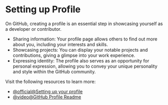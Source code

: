 # Setting up Profile

On GitHub, creating a profile is an essential step in showcasing yourself as a developer or contributor.

- Sharing information: Your profile page allows others to find out more about you, including your interests and skills.
- Showcasing projects: You can display your notable projects and contributions, giving a glimpse into your work experience.
- Expressing identity: The profile also serves as an opportunity for personal expression, allowing you to convey your unique personality and style within the GitHub community.

Visit the following resources to learn more:

- [@official@Setting up your profile](https://docs.github.com/en/get-started/start-your-journey/setting-up-your-profile)
- [@video@GitHub Profile Readme](https://www.youtube.com/watch?v=KhGWbt1dAKQ)
